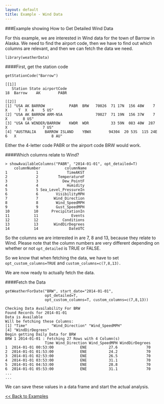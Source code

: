 ```yaml
---
layout: default
title: Example - Wind Data
---
```


###Example showing How to Get Detailed Wind Data

For this example, we are interested in Wind data for the town of Barrow in Alaska. We need to find the airport code, then we have to find out
which columns are relevant, and then we can fetch the data we need.
	
    library(weatherData)

####First, get the station code

    getStationCode("Barrow")

    [[1]]
       Station State airportCode
    18  Barrow    AK        PABR
    
    [[2]]
    [1] "USA AK BARROW           PABR  BRW   70026  71 17N  156 48W    7   X     T  X  A    5 US"      
    [2] "USA AK BARROW ARM-NSA               70027  71 19N  156 37W    7            X       8 US"      
    [3] "USA GA WINDER/BARROW    KWDR  WDR          33 59N  083 40W  287   X                7 US"      
    [4] "AUSTRALIA    BARROW ISLAND    YBWX        94304  20 53S  115 24E    6   X                8 AU"


Either the 4-letter code PABR or the airport code BRW would work.


####Which columns relate to Wind?


   	> showAvailableColumns("PABR", "2014-01-01", opt_detailed=T)
      	columnNumber           columnName
   	1             1             TimeAKST
   	2             2         TemperatureF
   	3             3           Dew_PointF
   	4             4             Humidity
   	5             5 Sea_Level_PressureIn
   	6             6        VisibilityMPH
   	7             7       Wind_Direction
   	8             8        Wind_SpeedMPH
   	9             9        Gust_SpeedMPH
   	10           10      PrecipitationIn
   	11           11               Events
   	12           12           Conditions
   	13           13       WindDirDegrees
   	14           14              DateUTC

So the columns we are interested in are 7, 8 and 13, because they relate to Wind. Please note that the column numbers are very different depending on whether or not `opt_detailed` is TRUE or FALSE.

So we know that when fetching the data, we have to set `opt_custom_columns=TRUE` and  `custom_columns=c(7,8,13).` 

We are now ready to actually fetch the data.

	
####Fetch the Data

    getWeatherForDate("BRW", start_date="2014-01-01", 
                      opt_detailed=T,
                      opt_custom_columns=T, custom_columns=c(7,8,13))

    Checking Data Availability For BRW
    Found Records for 2014-01-01
    Data is Available
    Will be fetching these Columns:
    [1] "Time"           "Wind_Direction" "Wind_SpeedMPH" 
    [4] "WindDirDegrees"
    Begin getting Daily Data for BRW
    BRW 1 2014-01-01 : Fetching 27 Rows with 4 Column(s)
                      Time Wind_Direction Wind_SpeedMPH WindDirDegrees
    1  2014-01-01 00:53:00            ENE          27.6             70
    2  2014-01-01 01:53:00            ENE          24.2             70
    3  2014-01-01 02:53:00            ENE          26.5             70
    4  2014-01-01 03:53:00            ENE          31.1             70
    5  2014-01-01 04:53:00            ENE          28.8             70
    6  2014-01-01 05:53:00            ENE          31.1             70
	...
	...

We can save these values in a data frame and start the actual analysis.

	
[<< Back to Examples](index.html#moreexamples)

